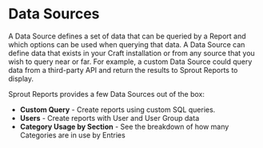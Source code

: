 # Data Sources

A Data Source defines a set of data that can be queried by a Report and which options can be used when querying that data. A Data Source can define data that exists in your Craft installation or from any source that you wish to query near or far. For example, a custom Data Source could query data from a third-party API and return the results to Sprout Reports to display.

Sprout Reports provides a few Data Sources out of the box:

- **Custom Query** - Create reports using custom SQL queries.
- **Users** - Create reports with User and User Group data
- **Category Usage by Section** - See the breakdown of how many Categories are in use by Entries
